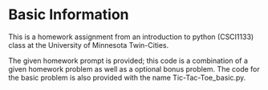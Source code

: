 # Basic Information
This is a homework assignment from an introduction to python (CSCI1133) class at the University of Minnesota Twin-Cities.

The given homework prompt is provided; this code is a combination of a given homework problem as well as a optional bonus problem.
The code for the basic problem is also provided with the name Tic-Tac-Toe_basic.py.
